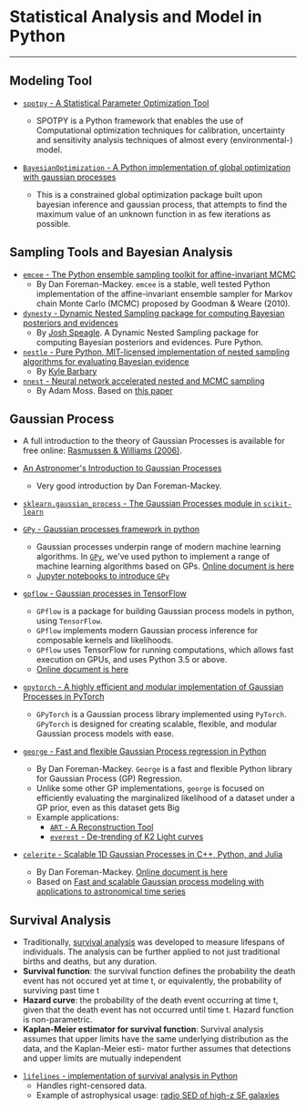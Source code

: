 # Statistical Analysis and Model in Python

-----

## Modeling Tool

* [`spotpy` - A Statistical Parameter Optimization Tool](https://github.com/thouska/spotpy)
	- SPOTPY is a Python framework that enables the use of Computational optimization techniques for calibration, uncertainty and sensitivity analysis techniques of almost every (environmental-) model.

* [`BayesianOptimization` - A Python implementation of global optimization with gaussian processes](https://github.com/fmfn/BayesianOptimization)
	- This is a constrained global optimization package built upon bayesian inference and gaussian process, that attempts to find the maximum value of an unknown function in as few iterations as possible.

## Sampling Tools and Bayesian Analysis

* [`emcee` - The Python ensemble sampling toolkit for affine-invariant MCMC](https://github.com/dfm/emcee)
	- By Dan Foreman-Mackey. `emcee` is a stable, well tested Python implementation of the affine-invariant ensemble sampler for Markov chain Monte Carlo (MCMC) proposed by Goodman & Weare (2010).
* [`dynesty` - Dynamic Nested Sampling package for computing Bayesian posteriors and evidences](https://github.com/joshspeagle/dynesty)
	- By [Josh Speagle](https://joshspeagle.github.io/). A Dynamic Nested Sampling package for computing Bayesian posteriors and evidences. Pure Python.
* [`nestle` - Pure Python, MIT-licensed implementation of nested sampling algorithms for evaluating Bayesian evidence](https://github.com/kbarbary/nestle)
	- By [Kyle Barbary](http://kylebarbary.com/)
* [`nnest` - Neural network accelerated nested and MCMC sampling](https://github.com/adammoss/nnest)
	- By Adam Moss. Based on [this paper](https://arxiv.org/abs/1903.10860)

## Gaussian Process

* A full introduction to the theory of Gaussian Processes is available for free online: [Rasmussen & Williams (2006)](http://www.gaussianprocess.org/gpml/).
* [An Astronomer's Introduction to Gaussian Processes](https://astrostatistics.psu.edu/su14/lectures/penn-gp.pdf)
	- Very good introduction by Dan Foreman-Mackey.

* [`sklearn.gaussian_process` - The Gaussian Processes module in `scikit-learn`](https://scikit-learn.org/stable/modules/gaussian_process.html)

* [`GPy` - Gaussian processes framework in python](https://github.com/sheffieldml/gpy)
	- Gaussian processes underpin range of modern machine learning algorithms. In [`GPy`](http://sheffieldml.github.io/GPy/), we've used python to implement a range of machine learning algorithms based on GPs. [Online document is here](https://gpy.readthedocs.io/en/deploy/) 
	- [Jupyter notebooks to introduce `GPy`](https://nbviewer.jupyter.org/github/SheffieldML/notebook/blob/master/GPy/index.ipynb)

* [`gpflow` - Gaussian processes in TensorFlow](https://github.com/GPflow/GPflow)
	- `GPflow` is a package for building Gaussian process models in python, using `TensorFlow`.
	- `GPflow` implements modern Gaussian process inference for composable kernels and likelihoods.
	- `GPflow` uses TensorFlow for running computations, which allows fast execution on GPUs, and uses Python 3.5 or above.
	- [Online document is here](https://gpflow.readthedocs.io/en/develop/)

* [`gpytorch` - A highly efficient and modular implementation of Gaussian Processes in PyTorch](https://github.com/cornellius-gp/gpytorch)
	- `GPyTorch` is a Gaussian process library implemented using `PyTorch`. `GPyTorch` is designed for creating scalable, flexible, and modular Gaussian process models with ease.

* [`george` - Fast and flexible Gaussian Process regression in Python](https://github.com/dfm/george)
	- By Dan Foreman-Mackey. `George` is a fast and flexible Python library for Gaussian Process (GP) Regression.
	- Unlike some other GP implementations, `george` is focused on efficiently evaluating the marginalized likelihood of a dataset under a GP prior, even as this dataset gets Big
	- Example applications:
		* [`ART` - A Reconstruction Tool](https://github.com/tmcclintock/AReconstructionTool)
		* [`everest` - De-trending of K2 Light curves](https://github.com/rodluger/everest)

* [`celerite` - Scalable 1D Gaussian Processes in C++, Python, and Julia](https://github.com/dfm/celerite)
	- By Dan Foreman-Mackey. [Online document is here](https://celerite.readthedocs.io/en/stable/) 
	- Based on [Fast and scalable Gaussian process modeling with applications to astronomical time series](https://arxiv.org/abs/1703.09710)

## Survival Analysis

* Traditionally, [survival analysis](https://en.wikipedia.org/wiki/Survival_analysis) was developed to measure lifespans of individuals. The analysis can be further applied to not just traditional births and deaths, but any duration.
* **Survival function**: the survival function defines the probability the death event has not occured yet at time t, or equivalently, the probability of surviving past time t
* **Hazard curve**: the probability of the death event occurring at time t, given that the death event has not occurred until time t. Hazard function is non-parametric.
* **Kaplan-Meier estimator for survival function**: Survival analysis assumes that upper limits have the same underlying distribution as the data, and the Kaplan-Meier esti- mator further assumes that detections and upper limits are mutually independent

- [`lifelines` - implementation of survival analysis in Python](https://lifelines.readthedocs.io/en/latest/)
	* Handles right-censored data.
	* Example of astrophysical usage: [radio SED of high-z SF galaxies](https://arxiv.org/abs/1812.03392)
